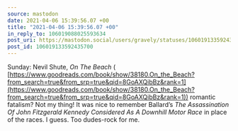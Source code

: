 ```yaml
---
source: mastodon
date: 2021-04-06 15:39:56.07 +00
title: "2021-04-06 15:39:56.07 +00"
in_reply_to: 106019088025593634
post_uri: https://mastodon.social/users/gravely/statuses/106019133592435700
post_id: 106019133592435700
---
```

Sunday: Nevil Shute, _On The Beach_ ( [https://www.goodreads.com/book/show/38180.On_the_Beach?from_search=true&from_srp=true&qid=8GoAXQibBz&rank=1](https://www.goodreads.com/book/show/38180.On_the_Beach?from_search=true&from_srp=true&qid=8GoAXQibBz&rank=1)) romantic fatalism? Not my thing! It was nice to remember Ballard’s _The Assassination Of John Fitzgerald Kennedy Considered As A Downhill Motor Race_ in place of the races. I guess. Too dudes-rock for me.


